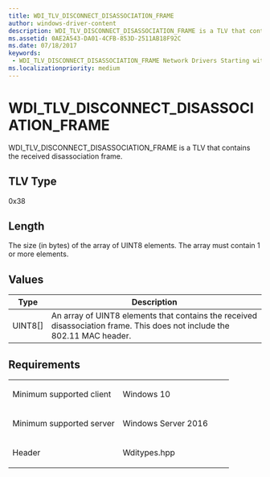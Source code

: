```yaml
---
title: WDI_TLV_DISCONNECT_DISASSOCIATION_FRAME
author: windows-driver-content
description: WDI_TLV_DISCONNECT_DISASSOCIATION_FRAME is a TLV that contains the received disassociation frame.
ms.assetid: 0AE2A543-DA01-4CFB-853D-2511AB18F92C
ms.date: 07/18/2017
keywords:
 - WDI_TLV_DISCONNECT_DISASSOCIATION_FRAME Network Drivers Starting with Windows Vista
ms.localizationpriority: medium
---
```


# WDI\_TLV\_DISCONNECT\_DISASSOCIATION\_FRAME


WDI\_TLV\_DISCONNECT\_DISASSOCIATION\_FRAME is a TLV that contains the received disassociation frame.

## TLV Type


0x38

## Length


The size (in bytes) of the array of UINT8 elements. The array must contain 1 or more elements.

## Values


| Type      | Description                                                                                                              |
|-----------|--------------------------------------------------------------------------------------------------------------------------|
| UINT8\[\] | An array of UINT8 elements that contains the received disassociation frame. This does not include the 802.11 MAC header. |

 

Requirements
------------

<table>
<colgroup>
<col width="50%" />
<col width="50%" />
</colgroup>
<tbody>
<tr class="odd">
<td><p>Minimum supported client</p></td>
<td><p>Windows 10</p></td>
</tr>
<tr class="even">
<td><p>Minimum supported server</p></td>
<td><p>Windows Server 2016</p></td>
</tr>
<tr class="odd">
<td><p>Header</p></td>
<td>Wditypes.hpp</td>
</tr>
</tbody>
</table>

 

 




